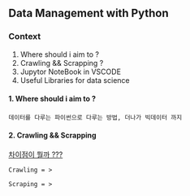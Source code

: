 ## Data Management with Python

### Context

1. Where should i aim to ?
2. Crawling && Scrapping ?
3. Jupytor NoteBook in VSCODE
4. Useful Libraries for data science

#### 1. Where should i aim to ?

    데이터를 다루는 파이썬으로 다루는 방법, 더나가 빅데이터 까지

#### 2. Crawling && Scrapping

[차이점이 뭘까 ???](https://98yejin.github.io/2020-11-02-crawling-vs-scraping/)

    Crawling = >

    Scraping = >
